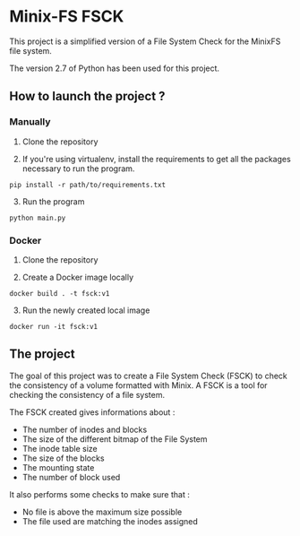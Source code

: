 # Minix-FS FSCK

This project is a simplified version of a File System Check for the MinixFS file system.

The version 2.7 of Python has been used for this project.

## How to launch the project ?

### Manually

1. Clone the repository

2. If you're using virtualenv, install the requirements to get all the packages necessary to run the program. 

```
pip install -r path/to/requirements.txt
```

3. Run the program

```
python main.py
```

### Docker

1. Clone the repository

2. Create a Docker image locally

```
docker build . -t fsck:v1
```

3. Run the newly created local image

```
docker run -it fsck:v1
```

## The project

The goal of this project was to create a File System Check (FSCK) to check the consistency of a volume formatted with Minix. A FSCK is a tool for checking the consistency of a file system. 

The FSCK created gives informations about :

* The number of inodes and blocks
* The size of the different bitmap of the File System
* The inode table size
* The size of the blocks
* The mounting state
* The number of block used

It also performs some checks to make sure that :

* No file is above the maximum size possible
* The file used are matching the inodes assigned